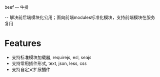 beef -- 牛排

  [2]: http://image4.buy.ccb.com/images/59288134/1373701097874_3.jpg

-- 解决前后端模块化公用；面向前端modules标准化模块，支持前端模块在服务复用

# Features
 * 支持标准模块加载器, requirejs, esl, seajs
 * 支持常用插件形式, text, json, less, css
 * 支持自定义扩展插件